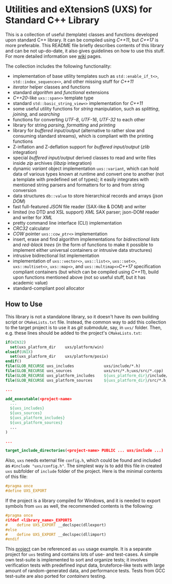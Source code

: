 # Utilities and eXtensionS (UXS) for Standard C++ Library

This is a collection of useful (template) classes and functions developed upon standard C++ library.
It can be compiled using *C++11*, but *C++17* is more preferable.  This README file briefly
describes contents of this library and can be not up-do-date, it also gives guidelines on how to use
this stuff.  For more detailed information see [wiki](https://github.com/gbuzykin/uxs/wiki) pages.

The collection includes the following functionality:

- implementation of base utility templates such as `std::enable_if_t<>`, `std::index_sequence<>`,
  and other missing stuff for *С++11*
- *iterator* helper classes and functions
- standard *algorithm* and *functional* extensions
- *C++20*-like `uxs::span<>` template type
- standard `std::basic_string_view<>` implementation for *C++11*
- some useful utility functions for *string* manipulation, such as *splitting*, *joining*, and
  *searching*
- functions for converting *UTF-8*, *UTF-16*, *UTF-32* to each other
- library for string *parsing*, *formatting* and *printing*
- library for *buffered input/output* (alternative to rather slow and consuming standard streams),
  which is compliant with the printing functions
- Z-inflation and Z-deflation support for *buffered input/output* (*zlib* integration)
- special *buffered input/output* derived classes to read and write files inside *zip* archives
  (*libzip* integration)
- dynamic *variant* object implementation `uxs::variant`, which can hold data of various types known
  at runtime and convert one to another (not a template with predefined set of types); it easily
  integrates with mentioned string parsers and formatters for to and from string conversion
- data structures `db::value` to store hierarchical records and arrays (*json DOM*)
- fast full-featured *JSON* file reader (SAX-like & DOM) and writer
- limited (no DTD and XSL support) *XML* SAX parser; json-DOM reader and writer for *XML*
- pretty command line interface (CLI) implementation
- *CRC32* calculator
- *COW* pointer `uxs::cow_ptr<>` implementation
- insert, erase and find algorithm implementations for *bidirectional lists* and *red-black trees*
  (in the form of functions to make it possible to implement either universal containers or
  intrusive data structures)
- intrusive bidirectional list implementation
- implementation of `uxs::vector<>`, `uxs::list<>`, `uxs::set<>`, `uxs::multiset<>`, `uxs::map<>`,
  and `uxs::multimap<>`*С++17* specification compliant containers (but which can be compiled using
  *С++11*), build upon functions mentioned above (not so useful stuff, but it has academic value)
- standard-compliant pool allocator

## How to Use

This library is not a standalone library, so it doesn't have its own building script or
`CMakeLists.txt` file.  Instead, the common way to add this collection to the target project is to
use it as *git submodule*, say, in `uxs/` folder.  Then, e.g.  these lines should be added to the
project's `CMakeLists.txt`:

```cmake
if(WIN32)
  set(uxs_platform_dir    uxs/platform/win)
elseif(UNIX)
  set(uxs_platform_dir    uxs/platform/posix)
endif()
file(GLOB_RECURSE uxs_includes             uxs/include/*.h)
file(GLOB_RECURSE uxs_sources              uxs/src/*.h;uxs/src/*.cpp)
file(GLOB_RECURSE uxs_platform_includes    ${uxs_platform_dir}/include/*.h)
file(GLOB_RECURSE uxs_platform_sources     ${uxs_platform_dir}/src/*.h;${uxs_platform_dir}/src/*.cpp)

...

add_executable(<project-name>
  ...
  ${uxs_includes}
  ${uxs_sources}
  ${uxs_platform_includes}
  ${uxs_platform_sources}
  ...
)

...

target_include_directories(<project-name> PUBLIC ... uxs/include ...)


```

Also, `uxs` needs external file `config.h`, which could be found and included as
`#include "uxs/config.h"`.  The simplest way is to add this file in created `uxs` subfolder of
`include` folder of the project.  Here is the minimal contents of this file:

```cpp
#pragma once
#define UXS_EXPORT
```

If the project is a library compiled for Windows, and it is needed to export symbols from `uxs` as
well, the recommended contents is the following:

```cpp
#pragma once
#ifdef <library_name>_EXPORTS
#    define UXS_EXPORT __declspec(dllexport)
#else
#    define UXS_EXPORT __declspec(dllimport)
#endif
```

This [project](https://github.com/gbuzykin/uxs-tests) can be referenced as `uxs` usage example.  It
is a separate project for `uxs` testing and contains lots of use- and test-cases.  A simple own
test-suite is implemented to sort and organize tests; it involves verification tests with predefined
input data, bruteforce-like tests with large amount of random-generated data, and performance tests.
Tests from GCC test-suite are also ported for *containers* testing.
